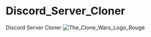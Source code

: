 # Discord_Server_Cloner
Discord Server Cloner
![The_Clone_Wars_Logo_Rouge](https://user-images.githubusercontent.com/106864876/179374617-1501af2e-7e2f-42cb-89a5-fe2503813f89.png)
